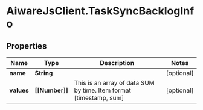 # AiwareJsClient.TaskSyncBacklogInfo

## Properties

Name | Type | Description | Notes
------------ | ------------- | ------------- | -------------
**name** | **String** |  | [optional] 
**values** | **[[Number]]** | This is an array of data SUM by time. Item format [timestamp, sum] | [optional] 


